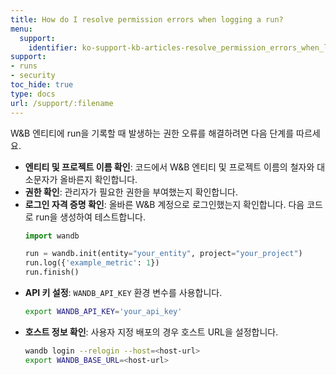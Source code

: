 ```yaml
---
title: How do I resolve permission errors when logging a run?
menu:
  support:
    identifier: ko-support-kb-articles-resolve_permission_errors_when_logging_wandb_entity
support:
- runs
- security
toc_hide: true
type: docs
url: /support/:filename
---
```


W&B 엔티티에 run을 기록할 때 발생하는 권한 오류를 해결하려면 다음 단계를 따르세요.

- **엔티티 및 프로젝트 이름 확인**: 코드에서 W&B 엔티티 및 프로젝트 이름의 철자와 대소문자가 올바른지 확인합니다.
- **권한 확인**: 관리자가 필요한 권한을 부여했는지 확인합니다.
- **로그인 자격 증명 확인**: 올바른 W&B 계정으로 로그인했는지 확인합니다. 다음 코드로 run을 생성하여 테스트합니다.
  ```python
  import wandb

  run = wandb.init(entity="your_entity", project="your_project")
  run.log({'example_metric': 1})
  run.finish()
  ```
- **API 키 설정**: `WANDB_API_KEY` 환경 변수를 사용합니다.
  ```bash
  export WANDB_API_KEY='your_api_key'
  ```
- **호스트 정보 확인**: 사용자 지정 배포의 경우 호스트 URL을 설정합니다.
  ```bash
  wandb login --relogin --host=<host-url>
  export WANDB_BASE_URL=<host-url>
  ```